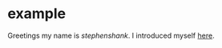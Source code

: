 # example

Greetings my name is _stephenshank_. I introduced myself [here](https://github.com/cognoma/cognoma/issues/2#issuecomment-230775177 "cognoma/cognoma#2: Introduction Issue").

